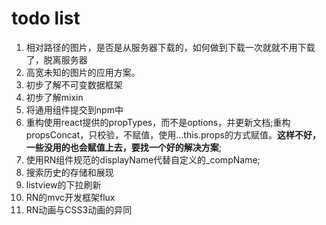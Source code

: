 # todo list
1. 相对路径的图片，是否是从服务器下载的，如何做到下载一次就就不用下载了，脱离服务器
2. 高宽未知的图片的应用方案。
1. 初步了解不可变数据框架
2. 初步了解mixin
2. 将通用组件提交到npm中
1. 重构使用react提供的propTypes，而不是options，并更新文档;重构propsConcat，只校验，不赋值，使用...this.props的方式赋值。**这样不好，一些没用的也会赋值上去，要找一个好的解决方案**;
2. 使用RN组件规范的displayName代替自定义的_compName;
2. 搜索历史的存储和展现
5. listview的下拉刷新
6. RN的mvc开发框架flux
7. RN动画与CSS3动画的异同

